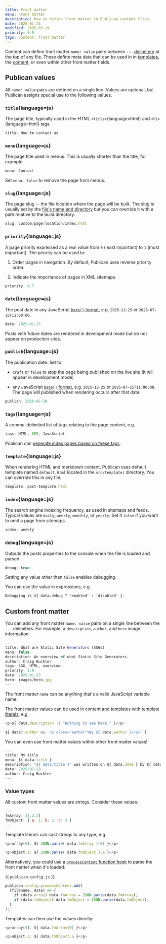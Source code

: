 ```yaml
---
title: Front matter
menu: Front matter
description: How to define front matter in Publican content files.
date: 2025-01-23
modified: 2025-03-19
priority: 0.9
tags: content, front matter
---
```


Content can define front matter `name: value` pairs between `---` [delimiters](--ROOT--docs/reference/publican-options/#front-matter-delimiter) at the top of any file. These define meta data that can be used in in [templates](--ROOT--docs/setup/templates/), the [content](--ROOT--docs/setup/content/), or even within other front matter fields.


## Publican values

All `name: value` pairs are defined on a single line. Values are optional, but Publican assigns special use to the following values.


### `title`{language=js}

The page title, typically used in the HTML `<title>`{language=html} and `<h1>`{language=html} tags.

```js
title: How to contact us
```


### `menu`{language=js}

The page title used in menus. This is usually shorter than the title, for example:

```js
menu: Contact
```

Set `menu: false` to remove the page from menus.


### `slug`{language=js}

The page slug -- the file location where the page will be built. The slug is usually set by the [file's name and directory](--ROOT--docs/setup/content/#directory-structure) but you can override it with a path relative to the build directory.

```js
slug: custom/page/location/index.html
```


### `priority`{language=js}

A page priority expressed as a real value from `0` (least important) to `1` (most important). The priority can be used to:

1. Order pages in navigation. By default, Publican uses reverse priority order.

1. Indicate the importance of pages in XML sitemaps.

```js
priority: 0.7
```


### `date`{language=js}

The post date in any JavaScript [`Date()` format](https://developer.mozilla.org/docs/Web/JavaScript/Reference/Global_Objects/Date), e.g. `2025-12-25` or `2025-07-15T11:00:00`.

```js
date: 2025-01-23
```

Posts with future dates are rendered in development mode but do not appear on production sites.


### `publish`{language=js}

The publication date. Set to:

* `draft` or `false` to stop the page being published on the live site (it will appear in development mode)

* any JavaScript [`Date()` format](https://developer.mozilla.org/docs/Web/JavaScript/Reference/Global_Objects/Date), e.g. `2025-12-25` or `2025-07-15T11:00:00`. The page will published when rendering occurs after that date.

```js
publish: 2025-02-28
```


### `tags`{language=js}

A comma-delimited list of tags relating to the page content, e.g.

```js
tags: HTML, CSS, JavaScript
```

Publican can [generate index pages based on these tags](--ROOT--docs/setup/tag-indexes/).


### `template`{language=js}

When rendering HTML and markdown content, Publican uses default template named `default.html` located in the `src/template/` directory. You can override this in any file.

```js
template: post-template.html
```


### `index`{language=js}

The search engine indexing frequency, as used in sitemaps and feeds. Typical values are `daily`, `weekly`, `monthly`, or `yearly`. Set it `false` if you want to omit a page from sitemaps.

```js
index: weekly
```


### `debug`{language=js}

Outputs the posts properties to the console when the file is loaded and parsed.

```js
debug: true
```

Setting any value other than `false` enables debugging.

You can use the value in expressions, e.g.

```md
Debugging is ${ data.debug ? 'enabled' : 'disabled' }.
```


## Custom front matter

You can add any front matter `name: value` pairs on a single line between the `---` delimiters. For example, a `description`, `author`, and `hero` image information:

```js
---
title: What are Static Site Generators (SSGs)
menu: false
description: An overview of what Static Site Generators.
author: Craig Buckler
tags: SSG, HTML, overview
priority: 1.0
date: 2025-01-23
hero: images/hero.jpg
---
```

The front matter `name` can be anything that's a valid JavaScript variable name.

The front matter values can be used in content and templates with [template literals](--ROOT--docs/setup/jstacs/), e.g.

```js
<p>${ data.description || "Nothing to see here." }</p>

${ data?.author && `<p class="author">By ${ data.author }</p>` }
```

You can even use front matter values within other front matter values!

```js
---
title: My title
menu: ${ data.title }
description: "${ data.title }" was written on ${ data.date } by ${ data.author }
date: 2025-01-23
author: Craig Buckler
---
```


### Value types

All custom front matter values are strings. Consider these values:

```js
---
fmArray: [1,2,3]
fmObject: { a: 1, b: 2, c: 3 }
---
```

Template literals can cast strings to any type, e.g.

```js
<p>array[0]: ${ JSON.parse( data.fmArray )[0] }</p>

<p>object.a: ${ JSON.parse( data.fmObject ).a }</p>
```

Alternatively, you could use a [`processContent` function hook](--ROOT--docs/reference/event-functions/#processcontent) to parse the front matter when it's loaded:

{{ `publican.config.js` }}
```js
publican.config.processContent.add(
  (filename, data) => {
    if (data.array) data.fmArray = JSON.parse(data.fmArray);
    if (data.fmObject) data.fmObject = JSON.parse(data.fmObject);
  }
);
```

Templates can then use the values directly:

```js
<p>array[0]: ${ data.fmArray[0] }</p>

<p>object.a: ${ data.fmObject.a }</p>
```
